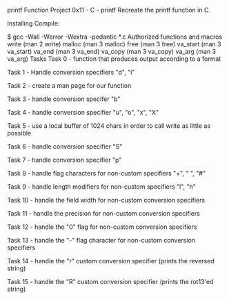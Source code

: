 printf Function
Project 0x11 - C - printf
Recreate the printf function in C.

Installing
Compile:

$ gcc -Wall -Werror -Wextra -pedantic *.c
Authorized functions and macros
write (man 2 write)
malloc (man 3 malloc)
free (man 3 free)
va_start (man 3 va_start)
va_end (man 3 va_end)
va_copy (man 3 va_copy)
va_arg (man 3 va_arg)
Tasks
Task 0 - function that produces output according to a format

Task 1 - Handle conversion specifiers "d", "i"

Task 2 - create a man page for our function

Task 3 - handle conversion specifer "b"

Task 4 - handle conversion specifier "u", "o", "x", "X"

Task 5 - use a local buffer of 1024 chars in order to call write as little as possible

Task 6 - handle conversion specifier "S"

Task 7 - handle conversion specifier "p"

Task 8 - handle flag characters for non-custom specifiers "+", " ", "#"

Task 9 - handle length modifiers for non-custom specifiers "l", "h"

Task 10 - handle the field width for non-custom conversion specifiers

Task 11 - handle the precision for non-custom conversion specifiers

Task 12 - handle the "0" flag for non-custom conversion specifiers

Task 13 - handle the "-" flag character for non-custom conversion specifiers

Task 14 - handle the "r" custom conversion specifier (prints the reversed string)

Task 15 - handle the "R" custom conversion specifier (prints the rot13'ed string)
